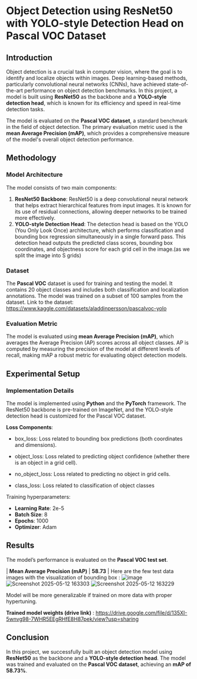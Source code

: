 
# Object Detection using ResNet50 with YOLO-style Detection Head on Pascal VOC Dataset



## Introduction

Object detection is a crucial task in computer vision, where the goal is to identify and localize objects within images. Deep learning-based methods, particularly convolutional neural networks (CNNs), have achieved state-of-the-art performance on object detection benchmarks. In this project, a model is built using **ResNet50** as the backbone and a **YOLO-style detection head**, which is known for its efficiency and speed in real-time detection tasks.

The model is evaluated on the **Pascal VOC dataset**, a standard benchmark in the field of object detection. The primary evaluation metric used is the **mean Average Precision (mAP)**, which provides a comprehensive measure of the model's overall object detection performance.

## Methodology

### Model Architecture

The model consists of two main components:
1. **ResNet50 Backbone**: ResNet50 is a deep convolutional neural network that helps extract hierarchical features from input images. It is known for its use of residual connections, allowing deeper networks to be trained more effectively.
2. **YOLO-style Detection Head**: The detection head is based on the YOLO (You Only Look Once) architecture, which performs classification and bounding box regression simultaneously in a single forward pass. This detection head outputs the predicted class scores, bounding box coordinates, and objectness score for each grid cell in the image.(as we split the image into S grids)

### Dataset

The **Pascal VOC** dataset is used for training and testing the model. It contains 20 object classes and includes both classification and localization annotations. The model was trained on a subset of 100 samples from the dataset. Link to the dataset: https://www.kaggle.com/datasets/aladdinpersson/pascalvoc-yolo

### Evaluation Metric

The model is evaluated using **mean Average Precision (mAP)**, which averages the Average Precision (AP) scores across all object classes. AP is computed by measuring the precision of the model at different levels of recall, making mAP a robust metric for evaluating object detection models.

## Experimental Setup

### Implementation Details

The model is implemented using **Python** and the **PyTorch** framework. The ResNet50 backbone is pre-trained on ImageNet, and the YOLO-style detection head is customized for the Pascal VOC dataset. 

**Loss Components**:

- box_loss: Loss related to bounding box predictions (both coordinates and dimensions).

- object_loss: Loss related to predicting object confidence (whether there is an object in a grid cell).

- no_object_loss: Loss related to predicting no object in grid cells.

- class_loss: Loss related to classification of object classes

Training hyperparameters:
- **Learning Rate**: 2e-5
- **Batch Size**: 8
- **Epochs**: 1000
- **Optimizer**: Adam


## Results

The model’s performance is evaluated on the **Pascal VOC test set**.

| **Mean Average Precision (mAP)** | **58.73** |
Here are the few test data images with the visualization of bounding box :
![image](https://github.com/user-attachments/assets/cf9ef8e2-80c0-4a1a-b951-3ce39af53936)
![Screenshot 2025-05-12 163303](https://github.com/user-attachments/assets/46123419-d416-415c-9a41-0aa8af350158)
![Screenshot 2025-05-12 163229](https://github.com/user-attachments/assets/15ab72fb-cdfe-4fce-aa9a-2b5666bd6079)

Model will be more generalizable if trained on more data with proper hypertuning.

**Trained model weights (drive link)** : https://drive.google.com/file/d/135XI-5wnvg98-7WHR5EEgRHfE8H87pek/view?usp=sharing



## Conclusion

In this project, we successfully built an object detection model using **ResNet50** as the backbone and a **YOLO-style detection head**. The model was trained and evaluated on the **Pascal VOC dataset**, achieving an **mAP of 58.73%**.

